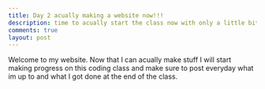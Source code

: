 ```yaml
---
title: Day 2 acually making a website now!!!
description: time to acually start the class now with only a little bit of bug left
comments: true
layout: post
---
```


Welcome to my website. Now that I can acually make stuff I will start making progress on this coding class and make sure to post everyday what im up to and what I got done at the end of the class. 

